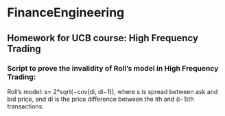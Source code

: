 # FinanceEngineering

## Homework for UCB course: High Frequency Trading

### Script to prove the invalidity of Roll’s model in High Frequency Trading:

Roll’s model: s= 2*sqrt(−cov(di, di−1)),  where s is spread between ask and bid price, and di is the price difference between the ith and (i−1)th transactions.


